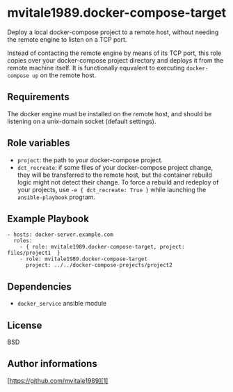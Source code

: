 mvitale1989.docker-compose-target
=================================

Deploy a local docker-compose project to a remote host, without needing the
remote engine to listen on a TCP port.

Instead of contacting the remote engine by means of its TCP port, this role
copies over your docker-compose project directory and deploys it from the remote
machine itself. It is functionally equvalent to executing `docker-compose up` on
the remote host.


Requirements
------------

The docker engine must be installed on the remote host, and should be listening
on a unix-domain socket (default settings).


Role variables
--------------

- `project`: the path to your docker-compose project.
- `dct_recreate`: if some files of your docker-compose project change, they will
  be transferred to the remote host, but the container rebuild logic might not
  detect their change. To force a rebuild and redeploy of your projects, use
  `-e { dct_recreate: True }` while launching the `ansible-playbook` program.


Example Playbook
----------------

    - hosts: docker-server.example.com
      roles:
        - { role: mvitale1989.docker-compose-target, project: files/project1  }
        - role: mvitale1989.docker-compose-target
          project: ../../docker-compose-projects/project2


Dependencies
------------

- `docker_service` ansible module


License
-------

BSD


Author informations
-------------------

[https://github.com/mvitale1989][1]

[1]: https://github.com/mvitale1989

